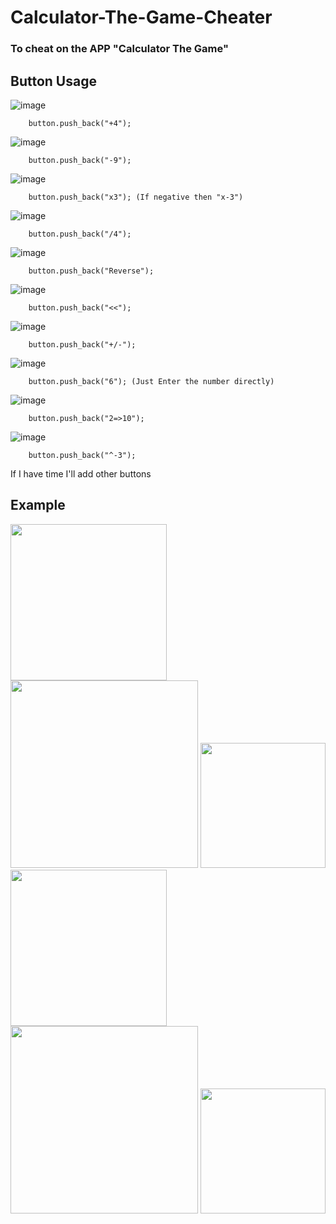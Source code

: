 # Calculator-The-Game-Cheater

### To cheat on the APP "Calculator The Game"

## Button Usage

![image](https://imgur.com/n5cGGaU.png)
```
    button.push_back("+4");
```
![image](https://imgur.com/duiROry.png)
```
    button.push_back("-9");
```
![image](https://imgur.com/zrHNICy.png)
```
    button.push_back("x3"); (If negative then "x-3")
```
![image](https://imgur.com/E2Fwtj7.png)
```
    button.push_back("/4");
```
![image](https://imgur.com/VWu0SWI.png)
```
    button.push_back("Reverse");
```
![image](https://imgur.com/MUJNVL4.png)
```
    button.push_back("<<");
```
![image](https://imgur.com/sxLRIJG.png)
```
    button.push_back("+/-");
```
![image](https://imgur.com/yHLTPA4.png)
```
    button.push_back("6"); (Just Enter the number directly)
```
![image](https://imgur.com/0dIvVq1.png)
```
    button.push_back("2=>10");
```
![image](wait...)
```
	button.push_back("^-3");
```
If I have time I'll add other buttons

## Example
<img src="https://imgur.com/OCOb0BV.jpg" width="250" />
<img src="https://imgur.com/4qqS8l3.jpg" width="300" />
<img src="https://imgur.com/UhWb9WL.jpg" width="200" />
<img src="https://imgur.com/jivxj0S.jpg" width="250" />
<img src="https://imgur.com/nQImlJy.jpg" width="300" />
<img src="https://imgur.com/Xd9Fk5f.jpg" width="200" />
